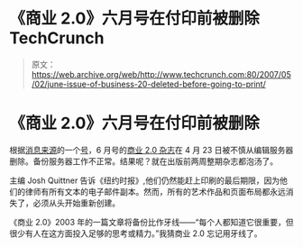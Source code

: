 # 《商业 2.0》六月号在付印前被删除 TechCrunch

> 原文：<https://web.archive.org/web/http://www.techcrunch.com:80/2007/05/02/june-issue-of-business-20-deleted-before-going-to-print/>

# 《商业 2.0》六月号在付印前被删除

根据[消息来源](https://web.archive.org/web/20221203083239/http://www.nytimes.com/2007/05/01/business/media/01mag.html?ex=1178683200&en=453bc6424c12a4e7&ei=5029&partner=RRSANDIEGO)的一个[号](https://web.archive.org/web/20221203083239/http://www.iht.com/articles/2007/05/01/news/magazine.php)，6 月号的[商业 2.0 杂志](https://web.archive.org/web/20221203083239/http://money.cnn.com/magazines/business2/)在 4 月 23 日被不慎从编辑服务器删除。备份服务器工作不正常。结果呢？就在出版前两周整期杂志都泡汤了。

主编 Josh Quittner 告诉《纽约时报》,他们仍然能赶上印刷的最后期限，因为他们的律师有所有文本的电子邮件副本。然而，所有的艺术作品和页面布局都永远消失了，必须从头开始重新创建。

《商业 2.0》2003 年的一篇文章将备份比作牙线——“每个人都知道它很重要，但很少有人在这方面投入足够的思考或精力。”我猜商业 2.0 忘记用牙线了。
